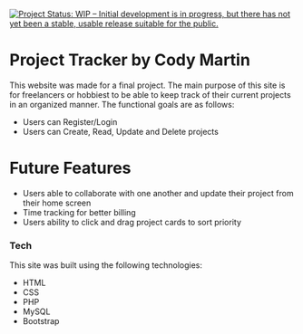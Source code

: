 [![Project Status: WIP – Initial development is in progress, but there has not yet been a stable, usable release suitable for the public.](https://www.repostatus.org/badges/latest/wip.svg)](https://www.repostatus.org/#wip)

# Project Tracker by Cody Martin

This website was made for a final project. The main purpose of this site is for freelancers or hobbiest to be able to keep track of their current projects in an organized manner. The functional goals are as follows:

  - Users can Register/Login
  - Users can Create, Read, Update and Delete projects

# Future Features

  - Users able to collaborate with one another and update their project from their home screen
  - Time tracking for better billing
  - Users ability to click and drag project cards to sort priority 

### Tech

This site was built using the following technologies:

* HTML
* CSS
* PHP
* MySQL
* Bootstrap





